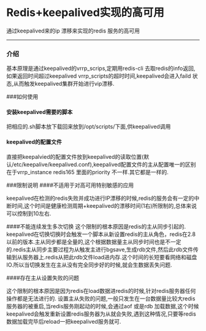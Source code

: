 Redis+keepalived实现的高可用
================

通过keepalived来的ip 漂移来实现的redis 服务的高可用


----
### 介绍

基本原理是通过keepalived的vrrp_scrips,定期用redis-cli 去取redis的info返回,如果返回时间超过keepalived vrrp_scripts的超时时间,keepalived会进入faild 状态,从而触发keepalived集群开始进行vip漂移.

###如何使用
#### 安装keepalived需要的脚本

把相应的.sh脚本放下载回来放到/opt/scripts/下面,供keepalived调用
#### keepalived的配置文件

直接把keepalvied的配置文件放到keepalived的读取位置(默认/etc/keepalive/keepalived.conf),keepalived配置文件的主从配置唯一的区别在于vrrp_instance redis165 里面的priority 不一样.其它都是一样的.

###限制说明
####不适用于对高可用特别敏感的应用

  keepalived在检测的redis失败并成功进行IP漂移的时候,redis的服务会有一定的中断时间,这个时间是健康检测周期+keepalived的漂移时间(1右)所限制的,总体来说可以控制到10左右.
  
####不能连续发生多次切换
   这个限制的根本原因是redis的主从同步引起的.
   keepalived在切换切换时会触发一个脚本从新设置redis的主从角色，redis在2.8以前的版本.主从同步都是全量的,这个根据数据量主从同步时间也是不一定的.redis主从同步主要过程为从触发主进行bgsave,生成rdb文件,然后此rdb文件传输到从服务器上.redis从把此rdb文件load进内存.这个时间的长短要看网络和磁盘IO.所以当切换发生在主从没有完全同步好的时候,就会生数据丢失问题.
   
   
####存在主从设置失败的问题
 
 这个限制的根本原因是因为redis在load数据进redis的时候,针对redis服务器任何操作都是无法进行的.
 设置主从失败的问题,一般只发生在一台数据量比较大redis服务器的被重启,当redis服务刚起动的时候,会通过aof 或是rdb 加载数据,这个时候keepalived会触发重新设置redis服务器为从就会失败,遇到这种情况,只要等redis数据加载完毕后reload一把keepalived服务就可.
 
